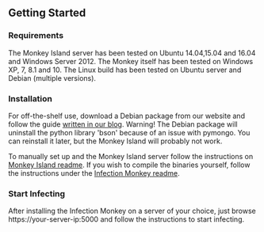
Getting Started
---------------

### Requirements

The Monkey Island server has been tested on Ubuntu 14.04,15.04 and 16.04 and Windows Server 2012.
The Monkey itself has been tested on Windows XP, 7, 8.1 and 10. The Linux build has been tested on Ubuntu server and Debian (multiple versions).

### Installation

For off-the-shelf use, download a Debian package from our website and follow the guide [written in our blog](https://www.guardicore.com/2016/07/infection-monkey-loose-2/).
Warning! The Debian package will uninstall the python library 'bson' because of an issue with pymongo. You can reinstall it later, but the Monkey Island will probably not work.

To manually set up and the Monkey Island server follow the instructions on [Monkey Island readme](monkey_island/readme.txt). If you wish to compile the binaries yourself, follow the instructions under the [Infection Monkey readme](chaos_monkey/readme.txt).

### Start Infecting

After installing the Infection Monkey on a server of your choice, just browse https://your-server-ip:5000 and follow the instructions to start infecting.